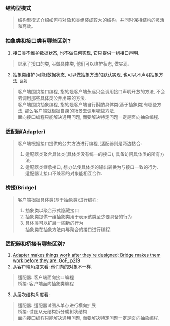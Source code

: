 ### 结构型模式
> 结构型模式介绍如何将对象和类组装成较大的结构，并同时保持结构的灵活和高效。


### 抽象类和接口类有哪些区别?
1. 接口类不维护数据状态, 也不做任何实现, 它只提供一组接口声明.
> 继承了接口的类, 叫做具体类, 他们可以维护状态, 做实现.   

2. 抽象类维护(可能)数据状态, 可以做抽象方法的默认实现, 也可以不声明抽象方法.
`区别`
> 客户端围绕接口编程, 指的是客户端永远只会调用接口声明开放的方法, 不会去调用那些具体类公开出来的方法.     
> 客户端围绕抽象编程, 指的是客户端自行斟酌具体类(基于抽象类)有哪些方法, 那么客户端就根据自身的场景去调用哪些方法.    
> 面向接口编程只能解决通用问题, 而要解决特定问题一定是面向抽象编程.  


### 适配器(Adapter)
> 客户端根据接口提供的公共方法进行编程, 适配器则是两边黏合:   
> 1. 适配器类聚合具体类(具体类没有统一的接口), 具备访问具体类的所有方法.
> 2. 适配器类继承接口, 想办法使具体类的输出转换为与接口一致的行为.    
> 适配器让接口不兼容的对象能相互合作.


### 桥接(Bridge)
> 客户端根据具体类(基于抽象类)进行编程: 
> 1. 抽象类以聚合形式隐藏接口   
> 2. 抽象类提供一组抽象类用于表示该类至少要具备的行为   
> 3. 具体类可以扩展一些新的行为   
> 抽象类在抽象方法内与聚合的接口进行编程.


### 适配器和桥接有哪些区别?
1. [Adapter makes things work after they're designed; Bridge makes them work before they are. GoF, p219](https://stackoverflow.com/a/1425325/12353483)
2. 从客户端角度来看: 他们向的对象不一样.    
> 适配器: 客户端面向接口编程     
> 桥接: 客户端面向抽象类编程     
3. 从层次结构角度看:   
> 适配器: 适配器试图从单点进行横向扩展    
> 桥接: 试图从无结构拆分成树状结构     
> 面向接口编程只能解决通用问题, 而要解决特定问题一定是面向抽象编程.  
